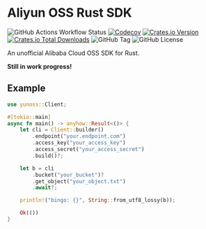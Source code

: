 # Aliyun OSS Rust SDK

![GitHub Actions Workflow Status](https://img.shields.io/github/actions/workflow/status/jjeffcaii/aliyun-oss-rust-sdk/rust.yml)
[![Codecov](https://img.shields.io/codecov/c/github/jjeffcaii/aliyun-oss-rust-sdk)](https://app.codecov.io/gh/jjeffcaii/aliyun-oss-rust-sdk)
[![Crates.io Version](https://img.shields.io/crates/v/yunoss)](https://crates.io/crates/yunoss)
[![Crates.io Total Downloads](https://img.shields.io/crates/d/yunoss)](https://crates.io/crates/yunoss)
![GitHub Tag](https://img.shields.io/github/v/tag/jjeffcaii/aliyun-oss-rust-sdk)
![GitHub License](https://img.shields.io/github/license/jjeffcaii/aliyun-oss-rust-sdk)

An unofficial Alibaba Cloud OSS SDK for Rust.

**Still in work progress!**

## Example

```rust
use yunoss::Client;

#[tokio::main]
async fn main() -> anyhow::Result<()> {
    let cli = Client::builder()
        .endpoint("your.endpoint.com")
        .access_key("your_access_key")
        .access_secret("your_access_secret")
        .build()?;

    let b = cli
        .bucket("your_bucket")?
        .get_object("your_object.txt")
        .await?;

    println!("bingo: {}", String::from_utf8_lossy(b));

    Ok(())
}
```
